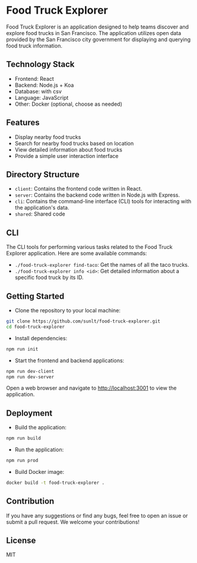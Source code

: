 # Food Truck Explorer

Food Truck Explorer is an application designed to help teams discover and explore food trucks in San Francisco. The application utilizes open data provided by the San Francisco city government for displaying and querying food truck information.

## Technology Stack

- Frontend: React
- Backend: Node.js + Koa
- Database: with csv
- Language: JavaScript
- Other: Docker (optional, choose as needed)

## Features

- Display nearby food trucks
- Search for nearby food trucks based on location
- View detailed information about food trucks
- Provide a simple user interaction interface

## Directory Structure

- `client`: Contains the frontend code written in React.
- `server`: Contains the backend code written in Node.js with Express.
- `cli`: Contains the command-line interface (CLI) tools for interacting with the application's data.
- `shared`: Shared code

## CLI

The CLI tools for performing various tasks related to the Food Truck Explorer application. Here are some available commands:

- `./food-truck-explorer find-taco`: Get the names of all the taco trucks.
- `./food-truck-explorer info <id>`: Get detailed information about a specific food truck by its ID.

## Getting Started

- Clone the repository to your local machine:

```bash
git clone https://github.com/sunlt/food-truck-explorer.git
cd food-truck-explorer
```

- Install dependencies:

```bash
npm run init

```

- Start the frontend and backend applications:

```bash
npm run dev-client
npm run dev-server
```

Open a web browser and navigate to [http://localhost:3001](http://localhost:3001) to view the application.

## Deployment

- Build the application:

```bash
npm run build
```

- Run the application:

```bash
npm run prod
```

- Build Docker image:

```bash
docker build -t food-truck-explorer .
```

## Contribution

If you have any suggestions or find any bugs, feel free to open an issue or submit a pull request. We welcome your contributions!

## License

MIT
